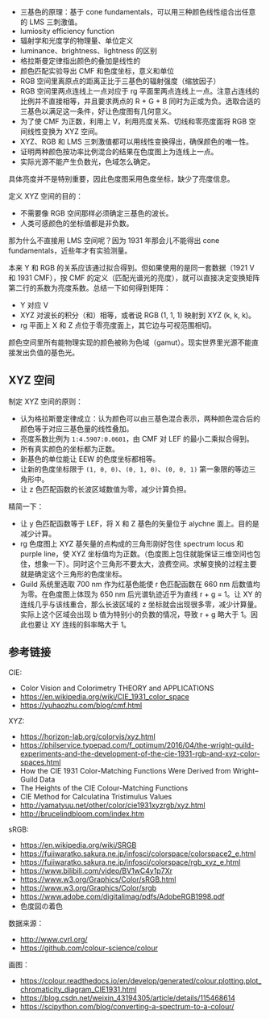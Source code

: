 - 三基色的原理：基于 cone fundamentals，可以用三种颜色线性组合出任意的 LMS 三刺激值。
- lumiosity efficiency function
- 辐射学和光度学的物理量、单位定义
- luminance、brightness、lightness 的区别
- 格拉斯曼定律指出颜色的叠加是线性的
- 颜色匹配实验导出 CMF 和色度坐标，意义和单位
- RGB 空间里离原点的距离正比于三基色的辐射强度（缩放因子）
- RGB 空间里两点连线上一点对应于 rg 平面里两点连线上一点。注意占连线的比例并不直接相等，并且要求两点的 R + G + B 同时为正或为负。选取合适的三基色以满足这一条件，好让色度图有几何意义。
- 为了使 CMF 为正数，利用上 V，利用亮度关系、切线和零亮度面将 RGB 空间线性变换为 XYZ 空间。
- XYZ、RGB 和 LMS 三刺激值都可以用线性变换得出，确保颜色的唯一性。
- 证明两种颜色按功率比例混合的结果在色度图上为连线上一点。
- 实际光源不能产生负数光，色域怎么确定。

具体亮度并不是特别重要，因此色度图采用色度坐标，缺少了亮度信息。

定义 XYZ 空间的目的：
- 不需要像 RGB 空间那样必须确定三基色的波长。
- 人类可感颜色的坐标值都是非负数。

那为什么不直接用 LMS 空间呢？因为 1931 年那会儿不能得出 cone fundamentals，近些年才有实验测量。

本来 Y 和 RGB 的关系应该通过拟合得到。但如果使用的是同一套数据（1921 V 和 1931 CMF），按 CMF 的定义（匹配光谱光的亮度），就可以直接决定变换矩阵第二行的系数为亮度系数。总结一下如何得到矩阵：

- Y 对应 V
- XYZ 对波长的积分（和）相等，或者说 RGB (1, 1, 1) 映射到 XYZ (k, k, k)。
- rg 平面上 X 和 Z 点位于零亮度面上，其它边与可视范围相切。

颜色空间里所有能物理实现的颜色被称为色域（gamut）。现实世界里光源不能直接发出负值的基色光。

## XYZ 空间

制定 XYZ 空间的原则：

- 认为格拉斯曼定律成立：认为颜色可以由三基色混合表示，两种颜色混合后的颜色等于对应三基色量的线性叠加。
- 亮度系数比例为 `1:4.5907:0.0601`，由 CMF 对 LEF 的最小二乘拟合得到。
- 所有真实颜色的坐标都为正数。
- 新基色的单位能让 EEW 的色度坐标都相等。
- 让新的色度坐标限于 `(1, 0, 0)`、`(0, 1, 0)`、`(0, 0, 1)` 第一象限的等边三角形中。
- 让 z 色匹配函数的长波区域数值为零，减少计算负担。

精简一下：

- 让 y 色匹配函数等于 LEF，将 X 和 Z 基色的矢量位于 alychne 面上。目的是减少计算。
- rg 色度图上 XYZ 基矢量的点构成的三角形刚好包住 spectrum locus 和 purple line，使 XYZ 坐标值均为正数。（色度图上包住就能保证三维空间也包住，想象一下）。同时这个三角形不要太大，浪费空间。求解变换的过程主要就是确定这个三角形的色度坐标。
- Guild 系统里选取 700 nm 作为红基色能使 r 色匹配函数在 660 nm 后数值均为零。在色度图上体现为 650 nm 后光谱轨迹近乎为直线 r + g = 1。让 XY 的连线几乎与该线重合，那么长波区域的 z 坐标就会出现很多零，减少计算量。实际上这个区域会出现 b 值为特别小的负数的情况，导致 r + g 略大于 1。因此也要让 XY 连线的斜率略大于 1。

## 参考链接

CIE:

- Color Vision and Colorimetry THEORY and APPLICATIONS
- https://en.wikipedia.org/wiki/CIE_1931_color_space
- https://yuhaozhu.com/blog/cmf.html

XYZ:

- https://horizon-lab.org/colorvis/xyz.html
- https://philservice.typepad.com/f_optimum/2016/04/the-wright-guild-experiments-and-the-development-of-the-cie-1931-rgb-and-xyz-color-spaces.html
- How the CIE 1931 Color-Matching Functions Were Derived from Wright–Guild Data
- The Heights of the CIE Colour-Matching Functions
- CIE Method for Calculatina Tristimulus Values
- http://yamatyuu.net/other/color/cie1931xyzrgb/xyz.html
- http://brucelindbloom.com/index.htm

sRGB:

- https://en.wikipedia.org/wiki/SRGB
- https://fujiwaratko.sakura.ne.jp/infosci/colorspace/colorspace2_e.html
- https://fujiwaratko.sakura.ne.jp/infosci/colorspace/rgb_xyz_e.html
- https://www.bilibili.com/video/BV1wC4y1p7Xr
- https://www.w3.org/Graphics/Color/sRGB.html
- https://www.w3.org/Graphics/Color/srgb
- https://www.adobe.com/digitalimag/pdfs/AdobeRGB1998.pdf
- 色度図の着色

数据来源：

- http://www.cvrl.org/
- https://github.com/colour-science/colour

画图：
- https://colour.readthedocs.io/en/develop/generated/colour.plotting.plot_chromaticity_diagram_CIE1931.html
- https://blog.csdn.net/weixin_43194305/article/details/115468614
- https://scipython.com/blog/converting-a-spectrum-to-a-colour/